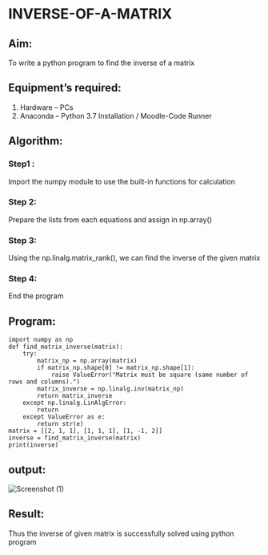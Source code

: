 # INVERSE-OF-A-MATRIX
## Aim:
To write a python program to find the inverse of a matrix
## Equipment’s required:
1. 	Hardware – PCs
2. 	Anaconda – Python 3.7 Installation / Moodle-Code Runner
## Algorithm:
### Step1 : 
Import the numpy module to use the built-in functions for calculation
### Step 2: 
Prepare the lists from each equations and assign in np.array()
### Step 3: 
Using the np.linalg.matrix_rank(), we can find the inverse of the given matrix
### Step 4: 
End the program
## Program:
```
import numpy as np
def find_matrix_inverse(matrix):
    try:
        matrix_np = np.array(matrix)
        if matrix_np.shape[0] != matrix_np.shape[1]:
            raise ValueError("Matrix must be square (same number of rows and columns).")
        matrix_inverse = np.linalg.inv(matrix_np)
        return matrix_inverse
    except np.linalg.LinAlgError:
        return 
    except ValueError as e:
        return str(e)
matrix = [[2, 1, 1], [1, 1, 1], [1, -1, 2]]
inverse = find_matrix_inverse(matrix)
print(inverse)
```
## output:
![Screenshot (1)](https://github.com/user-attachments/assets/3660eb6f-e105-41cb-aa05-1dd57d7c4eac)




## Result:
Thus the inverse of given matrix is successfully solved using python program

